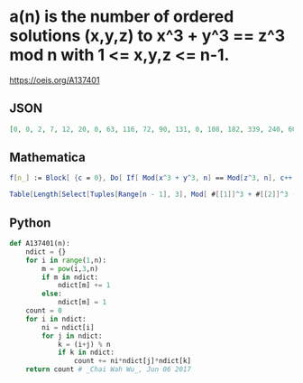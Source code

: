 # a\(n\) is the number of ordered solutions \(x,y,z\) to x^3 \+ y^3 \=\= z^3 mod n with 1 <\= x,y,z <\= n\-1\.
https://oeis.org/A137401
## JSON
```JSON
[0, 0, 2, 7, 12, 20, 0, 63, 116, 72, 90, 131, 0, 108, 182, 339, 240, 602, 324, 415, 326, 420, 462, 839, 604, 216, 1808, 763, 756, 812, 810, 1735, 992, 1056, 1092, 3311, 648, 1620, 650, 2511, 1560, 1640, 1134, 2227, 4328, 1980, 2070, 3683, 2484, 2644, 2450, 1519]
```
## Mathematica
```Mathematica
f[n_] := Block[ {c = 0}, Do[ If[ Mod[x^3 + y^3, n] == Mod[z^3, n], c++ ], {x, n - 1}, {y, n - 1}, {z, n - 1}]; c];
```
```Mathematica
Table[Length[Select[Tuples[Range[n - 1], 3], Mod[ #[[1]]^3 + #[[2]]^3 - #[[3]]^3, n] == 0 &]], {n, 2, 50}] (* _Stefan Steinerberger_, Apr 12 2008 *)
```
## Python
```Python
def A137401(n):
    ndict = {}
    for i in range(1,n):
        m = pow(i,3,n)
        if m in ndict:
            ndict[m] += 1
        else:
            ndict[m] = 1
    count = 0
    for i in ndict:
        ni = ndict[i]
        for j in ndict:
            k = (i+j) % n
            if k in ndict:
                count += ni*ndict[j]*ndict[k]
    return count # _Chai Wah Wu_, Jun 06 2017
```
